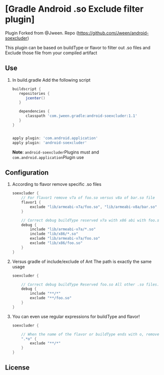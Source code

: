 [Gradle Android .so Exclude filter plugin]
============================

Plugin Forked from @Jween. Repo (https://github.com/Jween/android-soexcluder)

This plugin can be based on buildType or flavor to filter out .so files and Exclude those file from your compiled artifact


Use
---

1. In build.gradle Add the following script

    ```groovy
    buildscript {
       repositories {
          jcenter()
       }

       dependencies {
          classpath 'com.jween.gradle:android-soexcluder:1.1'
       }
    }


    apply plugin: 'com.android.application'
    apply plugin: 'android-soexcluder'
    ```
    **Note**: `android-soexcluder`Plugins must and `com.android.application`Plugin use


Configuration
-------------

1. According to flavor remove specific .so files

    ```groovy
    soexcluder {
        // For flavor1 remove v7a of foo.so versus v8a of bar.so file
        flavor1 {
            exclude "lib/armeabi-v7a/foo.so", "lib/armeabi-v8a/bar.so"
        }

        // Correct debug buildType reserved v7a with x86 abi with foo.so all other than .so files.
        debug {
            include "lib/armeabi-v7a/*.so"
            include "lib/x86/*.so"
            exclude "lib/armeabi-v7a/foo.so"
            exclude "lib/x86/foo.so"
        }
    }
    ```

2. Versus gradle of include/exclude of Ant The path is exactly the same usage

    ```groovy
    soexcluder {

        // Correct debug buildType Reserved foo.so All other .so files.
        debug {
            include "**/*"
            exclude "**/foo.so"
        }
    }
    ```

3. You can even use regular expressions for buildType and flavor!

     ```groovy
     soexcluder {

         // When the name of the flavor or buildType ends with o, remove all so files
         ".*o" {
             exclude "**/*"
         }
     }
     ```

License
-------